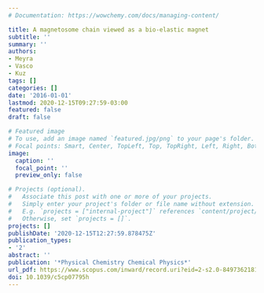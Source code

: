 ```yaml
---
# Documentation: https://wowchemy.com/docs/managing-content/

title: A magnetosome chain viewed as a bio-elastic magnet
subtitle: ''
summary: ''
authors:
- Meyra
- Vasco
- Kuz
tags: []
categories: []
date: '2016-01-01'
lastmod: 2020-12-15T09:27:59-03:00
featured: false
draft: false

# Featured image
# To use, add an image named `featured.jpg/png` to your page's folder.
# Focal points: Smart, Center, TopLeft, Top, TopRight, Left, Right, BottomLeft, Bottom, BottomRight.
image:
  caption: ''
  focal_point: ''
  preview_only: false

# Projects (optional).
#   Associate this post with one or more of your projects.
#   Simply enter your project's folder or file name without extension.
#   E.g. `projects = ["internal-project"]` references `content/project/deep-learning/index.md`.
#   Otherwise, set `projects = []`.
projects: []
publishDate: '2020-12-15T12:27:59.878475Z'
publication_types:
- '2'
abstract: ''
publication: '*Physical Chemistry Chemical Physics*'
url_pdf: https://www.scopus.com/inward/record.uri?eid=2-s2.0-84973621814&doi=10.1039%2fc5cp07795h&partnerID=40&md5=12c2f7436b01d44acf9982acfea8ae36
doi: 10.1039/c5cp07795h
---
```

